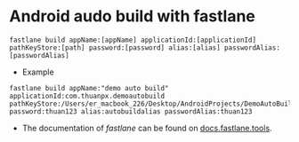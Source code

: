 # Android audo build with fastlane

```
fastlane build appName:[appName] applicationId:[applicationId] pathKeyStore:[path] password:[password] alias:[alias] passwordAlias:[passwordAlias]
```

- Example
```
fastlane build appName:"demo auto build" applicationId:com.thuanpx.demoautobuild pathKeyStore:/Users/er_macbook_226/Desktop/AndroidProjects/DemoAutoBuild/release_info/autobuild password:thuan123 alias:autobuildalias passwordAlias:thuan123
```

- The documentation of _fastlane_ can be found on [docs.fastlane.tools](https://docs.fastlane.tools).
